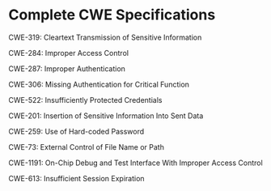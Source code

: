 

# Complete CWE Specifications

CWE-319: Cleartext Transmission of Sensitive Information

CWE-284: Improper Access Control

CWE-287: Improper Authentication

CWE-306: Missing Authentication for Critical Function

CWE-522: Insufficiently Protected Credentials

CWE-201: Insertion of Sensitive Information Into Sent Data

CWE-259: Use of Hard-coded Password

CWE-73: External Control of File Name or Path

CWE-1191: On-Chip Debug and Test Interface With Improper Access Control

CWE-613: Insufficient Session Expiration